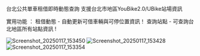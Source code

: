 台北公共單車租借即時動態查詢
支援台北市地區YouBike2.0/UBike站場資訊

實用功能 ：
租借動態 - 自動更新可借車輛與可停位置資訊！
查詢站點 - 可查詢台北地區所有站點資訊 !

![Screenshot_20250117_153450](https://github.com/user-attachments/assets/3f5652aa-dd31-4163-a6a2-1ec78043c3d7)
![Screenshot_20250117_153428](https://github.com/user-attachments/assets/8e9adcb8-6a04-4593-a31b-1665a8eb0a43)
![Screenshot_20250117_153354](https://github.com/user-attachments/assets/7b630458-1161-4196-8860-86195ed76ef6)
